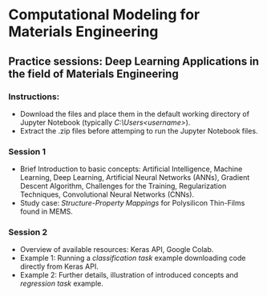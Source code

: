 
# Computational Modeling for Materials Engineering
## Practice sessions: Deep Learning Applications in the field of Materials Engineering
### Instructions: 
- Download the files and place them in the default working directory of Jupyter Notebook (typically *C:\Users\<username>*). 
- Extract the .zip files before attemping to run the Jupyter Notebook files.
### **Session 1**
- Brief Introduction to basic concepts: Artificial Intelligence, Machine Learning, Deep Learning, Artificial Neural Networks (ANNs), Gradient Descent Algorithm, Challenges for the Training, Regularization Techniques, Convolutional Neural Networks (CNNs).
- Study case: *Structure-Property Mappings* for Polysilicon Thin-Films found in MEMS.
### **Session 2**
- Overview of available resources: Keras API, Google Colab.
- Example 1: Running a *classification task* example downloading code directly from Keras API.
- Example 2: Further details, illustration of introduced concepts and *regression task* example.

